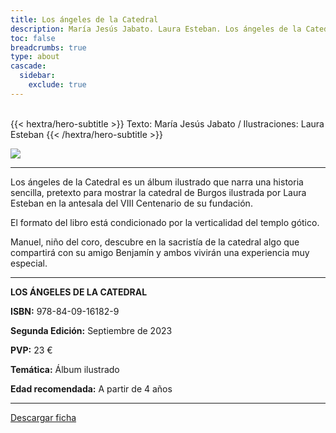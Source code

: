 ```yaml
---
title: Los ángeles de la Catedral
description: María Jesús Jabato. Laura Esteban. Los ángeles de la Catedral es un álbum ilustrado que narra una historia sencilla, pretexto para mostrar la catedral de Burgos ilustrada por Laura Esteban en la antesala del VIII Centenario de su fundación.
toc: false
breadcrumbs: true
type: about
cascade:
  sidebar:
    exclude: true
---
```

<br class="hx:sm:block hx:hidden" />
{{< hextra/hero-subtitle >}}
Texto: María Jesús Jabato / Ilustraciones: Laura Esteban
{{< /hextra/hero-subtitle >}}

![](/img/banners/losangeles_banner.png)

---

Los ángeles de la Catedral es un álbum ilustrado que narra una historia sencilla, pretexto para mostrar la catedral de Burgos ilustrada por Laura Esteban en la antesala del VIII Centenario de su fundación.

El formato del libro está condicionado por la verticalidad del templo gótico.

Manuel, niño del coro, descubre en la sacristía de la catedral algo que compartirá con su amigo Benjamín y ambos vivirán una experiencia muy especial.

---

**LOS ÁNGELES DE LA CATEDRAL**

**ISBN:** 978-84-09-16182-9

**Segunda Edición:** Septiembre de 2023

**PVP:** 23 €

**Temática:** Álbum ilustrado

**Edad recomendada:** A partir de 4 años

---

[Descargar ficha](/pdf/fichas/losangeles_f.pdf)

